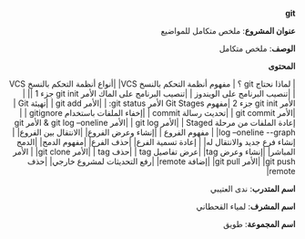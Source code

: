   <div dir = "rtl">

 **git**
 
  </div>
   
<div dir = "rtl">
  
  **عنوان المشروع**: ملخص متكامل للمواضيع 
 
 **الوصف**: ملخص متكامل 
 
 
**المحتوى**


| لماذا نحتاج git ؟
 |  مفهوم أنظمة التحكم بالنسخ VCS|
 |أنواع أنظمة التحكم بالنسخ VCS |
|تنصيب البرنامج على الويندوز  |
|تنصيب البرنامج على الماك
الأمر git init جزء 1 ||
| الأمر git init جزء 2
|مفهوم Git Stages
الأمر git status: |
|الأمر  git add |
|تهيئة Git |
|الأمر git commit |
|تحديث رسالة commit |
|إخفاء الملفات باستخدام  gitignore |
|إعادة الملفات من مرحلة Staged |
|الأمر git log |
|الأمر  git log –oneline & الأمر  git log –oneline --graph|
| مفهوم الفروع |
|إنشاء وعرض الفروع|
|الانتقال بين الفروع|
|إنشاء فرع جديد والانتقال له|
| إعادة تسمية الفرع|
|حذف الفرع|
|مفهوم الدمج|
|الدمج المباشر|
|إنشاء وعرض tag|
|عرض تفاصيل tag |
|حذف tag |
|الأمر git clone|
| الأمر git push|
|الأمر  git pull|
|إضافة remote|
|رفع التحديثات لمشروع خارجي|
|حذف remote|



**اسم المتدرب**: ندى العتيبي

 **اسم المشرف**: لمياء القحطاني

 **اسم المجموعة**: طويق
</div>
